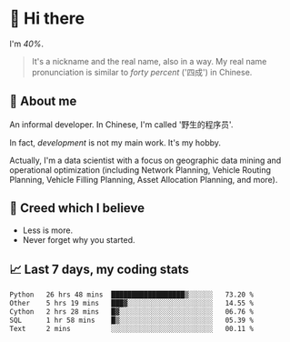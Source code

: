 # 👋 Hi there

I'm *40%*.

> It's a nickname and the real name, also in a way.
> My real name pronunciation is similar to *forty percent* ('四成') in Chinese.

## :speech_balloon: About me

An informal developer. In Chinese, I'm called '野生的程序员'.

In fact, _development_ is not my main work. It's my hobby.

Actually, I'm a data scientist with a focus on geographic data mining and operational optimization (including Network Planning, Vehicle Routing Planning, Vehicle Filling Planning, Asset Allocation Planning, and more).

## :see_no_evil: Creed which I believe

- Less is more.
- Never forget why you started.

## :chart_with_upwards_trend: Last 7 days, my coding stats

<!--START_SECTION:waka-->

```txt
Python   26 hrs 48 mins  ██████████████████▒░░░░░░   73.20 %
Other    5 hrs 19 mins   ███▓░░░░░░░░░░░░░░░░░░░░░   14.55 %
Cython   2 hrs 28 mins   █▓░░░░░░░░░░░░░░░░░░░░░░░   06.76 %
SQL      1 hr 58 mins    █▒░░░░░░░░░░░░░░░░░░░░░░░   05.39 %
Text     2 mins          ░░░░░░░░░░░░░░░░░░░░░░░░░   00.11 %
```

<!--END_SECTION:waka-->
